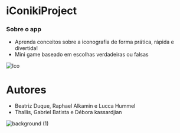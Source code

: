 # iConikiProject
### Sobre o app 
* Aprenda conceitos sobre a iconografia de forma prática, rápida e divertida! 
* Mini game baseado em escolhas verdadeiras ou falsas 


![Ico](https://user-images.githubusercontent.com/53840501/153407825-6ac9904e-a296-4725-ab9b-cd9fc3ed59d1.png)



# Autores
* Beatriz Duque, Raphael Alkamin e Lucca Hummel
* Thallis, Gabriel Batista e Débora kassardjian



![background (1)](https://user-images.githubusercontent.com/53840501/153408011-8b43bbb5-ed17-44fb-8e43-3174d7183c6e.png)
